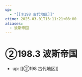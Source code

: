 ```yaml
---
up:
  - "[[②198 古代地区]]"
ctime: 2025-03-01T13:11:21+08:00
aliases:
  - 波斯帝国
---
```


# ②198.3 波斯帝国

- up: [[②198 古代地区]]
